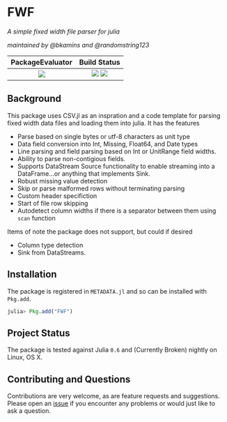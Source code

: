 #  FWF

*A simple fixed width file parser for julia*

*maintained by @bkamins and @randomstring123*


| **PackageEvaluator**                                            | **Build Status**                                                                                |
:---------------------------------------------------------------:|:-----------------------------------------------------------------------------------------------:|
| [![][pkg-0.6-img]][pkg-0.6-url] | [![][travis-img]][travis-url] [![][codecov-img]][codecov-url] |


## Background
This package uses CSV.jl as an inspration and a code template for parsing
fixed width data files and loading them into julia.  It has the features
* Parse based on single bytes or utf-8 characters as unit type
* Data field conversion into Int, Missing, Float64, and Date types
* Line parsing and field parsing based on Int or UnitRange field widths.
* Ability to parse non-contigious fields.
* Supports DataStream Source functionality to enable streaming into a DataFrame...or anything that implements Sink.
* Robust missing value detection
* Skip or parse malformed rows without terminating parsing
* Custom header specifiction
* Start of file row skipping
* Autodetect column widths if there is a separator between them using `scan` function

Items of note the package does not support, but could if desired
* Column type detection
* Sink from DataStreams. 

## Installation

The package is registered in `METADATA.jl` and so can be installed with `Pkg.add`.

```julia
julia> Pkg.add("FWF")
```

## Project Status

The package is tested against Julia `0.6` and (Currently Broken) nightly on Linux, OS X.

## Contributing and Questions

Contributions are very welcome, as are feature requests and suggestions. Please open an
[issue][issues-url] if you encounter any problems or would just like to ask a question.


[travis-img]: https://travis-ci.org/RandomString123/FWF.jl.svg?branch=master
[travis-url]: https://travis-ci.org/RandomString123/FWF.jl?branch=master

[codecov-img]: https://codecov.io/gh/RandomString123/FWF.jl/branch/master/graph/badge.svg
[codecov-url]: https://codecov.io/gh/RandomString123/FWF.jl

[issues-url]: https://github.com/RandomString123/FWF.jl/issues

[pkg-0.6-img]: http://pkg.julialang.org/badges/FWF_0.6.svg
[pkg-0.6-url]: http://pkg.julialang.org/?pkg=FWF
